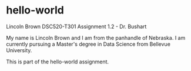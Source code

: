 # hello-world
Lincoln Brown DSC520-T301 Assignment 1.2 - Dr. Bushart


My name is Lincoln Brown and I am from the panhandle of Nebraska. I am currently pursuing a Master's degree in Data Science from Bellevue University.

This is part of the hello-world assignment. 


